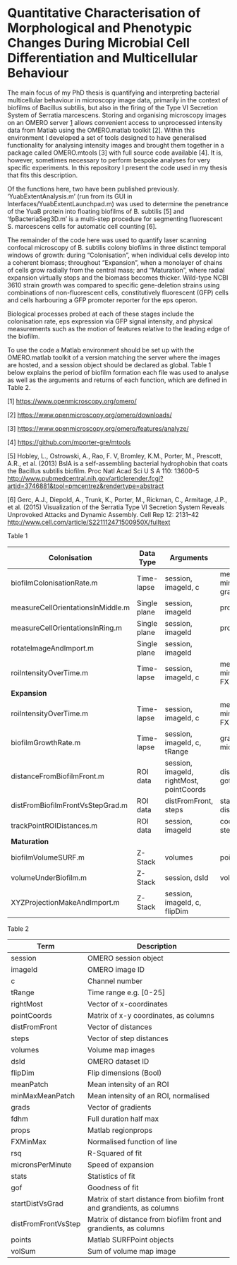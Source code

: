 # Quantitative Characterisation of Morphological and Phenotypic Changes During Microbial Cell Differentiation and Multicellular Behaviour

The main focus of my PhD thesis is quantifying and interpreting bacterial multicellular behaviour in microscopy image data, primarily in the context of biofilms of Bacillus subtilis, but also in the firing of the Type VI Secretion System of Serratia marcescens. Storing and organising microscopy images on an OMERO server [1](https://www.openmicroscopy.org/omero/) allows convenient access to unprocessed intensity data from Matlab using the OMERO.matlab toolkit [2]. Within this environment I developed a set of tools designed to have generalised functionality for analysing intensity images and brought them together in a package called OMERO.mtools [3] with full source code available [4]. It is, however, sometimes necessary to perform bespoke analyses for very specific experiments. In this repository I present the code used in my thesis that fits this description. 

Of the functions here, two have been published previously. ‘YuabExtentAnalysis.m’ (run from its GUI in Interfaces/YuabExtentLaunchpad.m) was used to determine the penetrance of the YuaB protein into floating biofilms of B. subtilis [5] and ‘fpBacteriaSeg3D.m’ is a multi-step procedure for segmenting fluorescent S. marcescens cells for automatic cell counting [6].

The remainder of the code here was used to quantify laser scanning confocal microscopy of B. subtilis colony biofilms in three distinct temporal windows of growth: during “Colonisation”, when individual cells develop into a coherent biomass; throughout “Expansion”, when a monolayer of chains of cells grow radially from the central mass; and “Maturation”, where radial expansion virtually stops and the biomass becomes thicker. Wild-type NCBI 3610 strain growth was compared to specific gene-deletion strains using combinations of non-fluorescent cells, constitutively fluorescent (GFP) cells and cells harbouring a GFP promoter reporter for the eps operon.

Biological processes probed at each of these stages include the colonisation rate, eps expression via GFP signal intensity, and physical measurements such as the motion of features relative to the leading edge of the biofilm.

To use the code a Matlab environment should be set up with the OMERO.matlab toolkit of a version matching the server where the images are hosted, and a session object should be declared as global. Table 1 below explains the period of biofilm formation each file was used to analyse as well as the arguments and returns of each function, which are defined in Table 2.

[1] https://www.openmicroscopy.org/omero/

[2] https://www.openmicroscopy.org/omero/downloads/

[3] https://www.openmicroscopy.org/omero/features/analyze/

[4] https://github.com/mporter-gre/mtools

[5] Hobley, L., Ostrowski, A., Rao, F. V, Bromley, K.M., Porter, M., Prescott, A.R., et al. (2013) BslA is a self-assembling bacterial hydrophobin that coats the Bacillus subtilis biofilm. Proc Natl Acad Sci U S A 110: 13600–5 http://www.pubmedcentral.nih.gov/articlerender.fcgi?artid=3746881&tool=pmcentrez&rendertype=abstract

[6] Gerc, A.J., Diepold, A., Trunk, K., Porter, M., Rickman, C., Armitage, J.P., et al. (2015) Visualization of the Serratia Type VI Secretion System Reveals Unprovoked Attacks and Dynamic Assembly. Cell Rep 12: 2131–42 http://www.cell.com/article/S221112471500950X/fulltext


Table 1 

Colonisation | Data Type | Arguments | Output 
------------ | --------- | --------- | ------
biofilmColonisationRate.m | Time-lapse | session, imageId, c | meanPatch, minMaxMeanPatch, grads, fdhm
measureCellOrientationsInMiddle.m | Single plane | session, imageId | props 
measureCellOrientationsInRing.m | Single plane | session, imageId | props
rotateImageAndImport.m | Single plane | session, imageId | 
roiIntensityOverTime.m | Time-lapse | session, imageId, c | meanPatch, minMaxMeanPatch, FXMinMax, fdhm
**Expansion** | | |
roiIntensityOverTime.m | Time-lapse | session, imageId, c | meanPatch, minMaxMeanPatch, FXMinMax, fdhm
biofilmGrowthRate.m | Time-lapse | session, imageId,  c, tRange | grad, rsq, micronsPerMinute
distanceFromBiofilmFront.m | ROI data | session, imageId,  rightMost, pointCoords | distFromFront, stats, gof
distFromBiofilmFrontVsStepGrad.m | ROI data | distFromFront, steps | startDistVsGrad, distFromFrontVsStep
trackPointROIDistances.m | ROI data | session, imageId | coords, distMat, steps 
**Maturation** | | |
biofilmVolumeSURF.m | Z-Stack | volumes | points 
volumeUnderBiofilm.m | Z-Stack | session, dsId | volumes, volSum
XYZProjectionMakeAndImport.m | Z-Stack | session, imageId, c, flipDim |


Table 2

Term | Description
---- | -----------
session | OMERO session object
imageId | OMERO image ID
c | Channel number
tRange | Time range e.g. [0-25]
rightMost | Vector of x-coordinates
pointCoords | Matrix of x-y coordinates, as columns
distFromFront | Vector of distances
steps | Vector of step distances
volumes | Volume map images
dsId | OMERO dataset ID
flipDim | Flip dimensions (Bool)
meanPatch | Mean intensity of an ROI
minMaxMeanPatch | Mean intensity of an ROI, normalised
grads | Vector of gradients
fdhm | Full duration half max
props | Matlab regionprops
FXMinMax | Normalised function of line
rsq | R-Squared of fit
micronsPerMinute | Speed of expansion
stats | Statistics of fit
gof | Goodness of fit
startDistVsGrad | Matrix of start distance from biofilm front and grandients, as columns
distFromFrontVsStep | Matrix of distance from biofilm front and grandients, as columns
points | Matlab SURFPoint objects
volSum | Sum of volume map image



